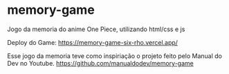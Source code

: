 # memory-game
Jogo da memoria do anime One Piece, utilizando html/css e js

Deploy do Game: https://memory-game-six-rho.vercel.app/

Esse jogo da memoria teve como inspiriação o projeto feito pelo Manual do Dev no Youtube.
https://github.com/manualdodev/memory-game
